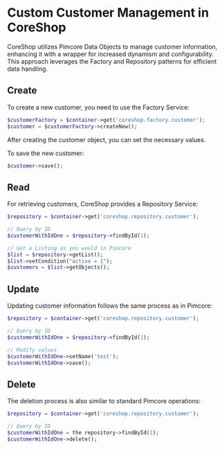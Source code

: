 # Custom Customer Management in CoreShop

CoreShop utilizes Pimcore Data Objects to manage customer information, enhancing it with a wrapper for increased
dynamism and configurability. This approach leverages the Factory and Repository patterns for efficient data handling.

## Create

To create a new customer, you need to use the Factory Service:

```php
$customerFactory = $container->get('coreshop.factory.customer');
$customer = $customerFactory->createNew();
```

After creating the customer object, you can set the necessary values.

To save the new customer:

```php
$customer->save();
```

## Read

For retrieving customers, CoreShop provides a Repository Service:

```php
$repository = $container->get('coreshop.repository.customer');

// Query by ID
$customerWithIdOne = $repository->findById(1);

// Get a Listing as you would in Pimcore
$list = $repository->getList();
$list->setCondition("active = 1");
$customers = $list->getObjects();
```

## Update

Updating customer information follows the same process as in Pimcore:

```php
$repository = $container->get('coreshop.repository.customer');

// Query by ID
$customerWithIdOne = $repository->findById(1);

// Modify values
$customerWithIdOne->setName('test');
$customerWithIdOne->save();
```

## Delete

The deletion process is also similar to standard Pimcore operations:

```php
$repository = $container->get('coreshop.repository.customer');

// Query by ID
$customerWithIdOne = the repository->findById(1);
$customerWithIdOne->delete();
```